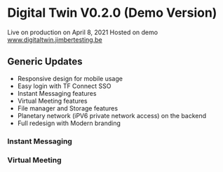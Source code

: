 # Digital Twin V0.2.0 (Demo Version)

Live on production on April 8, 2021
Hosted on demo www.digitaltwin.jimbertesting.be

## Generic Updates
- Responsive design for mobile usage
- Easy login with TF Connect SSO
- Instant Messaging features
- Virtual Meeting features
- File manager and Storage features
- Planetary network (iPV6 private network access) on the backend
- Full redesign with Modern branding


### Instant Messaging



### Virtual Meeting



